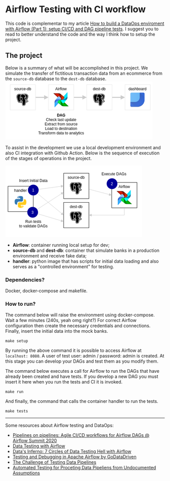 # Airflow Testing with CI workflow

This code is complementar to my article [How to build a DataOps enviroment with Airflow (Part 1): setup CI/CD and DAG pipeline tests](https://medium.com/@marcosmarxm/how-to-build-a-dataops-enviroment-with-airflow-part-1-setup-ci-cd-and-dag-pipeline-tests-13cdf050439e).
I suggest you to read to better understand the code and the way I think how to setup the project.

## The project

Below is a summary of what will be accomplished in this project. We simulate the transfer of fictitious transaction data from an ecommerce from the `source-db` database to the `dest-db` database.
![Macro Worflow of the Project](./assets/images/macroflow.png)

To assist in the development we use a local development environment and also CI integration with Github Action. Below is the sequence of execution of the stages of operations in the project.

![Containers](./assets/images/localenvsetup.png)
- **Airflow**: container running local setup for dev;
- **source-db** and **dest-db**: container that simulate banks in a production environment and receive fake data;
- **handler**: python image that has scripts for initial data loading and also serves as a "controlled environment" for testing.

### Dependencies?
Docker, docker-compose and makefile.

### How to run?

The command below will raise the environment using docker-compose. Wait a few minutes (240s, yeah omg right?) For correct Airflow configuration then create the necessary credentials and connections. Finally, insert the initial data into the mock banks.
```
make setup
```
By running the above command it is possible to access Airflow at `localhost: 8080`. A user of test user: admin / password: admin is created. At this stage you can develop your DAGs and test them as you modify them.

The command below executes a call for Airflow to run the DAGs that have already been created and have tests. If you develop a new DAG you must insert it here when you run the tests and CI it is invoked.
```
make run
```

And finally, the command that calls the container handler to run the tests.
```
make tests
```
---

Some resources about Airflow testing and DataOps:
* [Pipelines on pipelines: Agile CI/CD workflows for Airflow DAGs @ Airflow Summit 2020](https://www.youtube.com/watch?v=tY4F9X5l6dg)
* [Data Testing with Airflow](https://github.com/danielvdende/data-testing-with-airflow)
* [Data's Inferno: 7 Circles of Data Testing Hell with Airflow](https://medium.com/wbaa/datas-inferno-7-circles-of-data-testing-hell-with-airflow-cef4adff58d8)
* [Testing and Debugging in Apache Airflow by GoDataDriven](https://godatadriven.com/blog/testing-and-debugging-apache-airflow/)
* [The Challenge of Testing Data Pipelines](https://medium.com/slalom-build/the-challenge-of-testing-data-pipelines-4450744a84f1)
* [Automated Testing for Proceting Data Pipeliens from Undocumented Assumptions](https://www.youtube.com/watch?v=z-kPgEAJCrA&ab_channel=Databricks)
